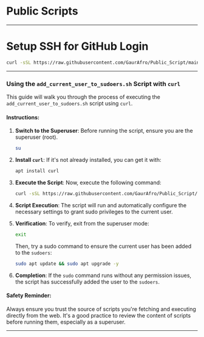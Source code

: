 # Public Scripts
---
# **Setup SSH for GitHub Login**
```bash
curl -sSL https://raw.githubusercontent.com/GaurAfro/Public_Script/main/setup_git.sh | bash
```
---

### **Using the `add_current_user_to_sudoers.sh` Script with `curl`**

This guide will walk you through the process of executing the `add_current_user_to_sudoers.sh` script using `curl`.

#### **Instructions**:

1. **Switch to the Superuser**: Before running the script, ensure you are the superuser (root).
   ```bash
   su
   ```
2. **Install `curl`**: If it's not already installed, you can get it with:
   ```bash
   apt install curl
   ```
3. **Execute the Script**: Now, execute the following command:
   ```bash
   curl -sSL https://raw.githubusercontent.com/GaurAfro/Public_Script/main/add_current_user_to_sudoers.sh | bash
   ```

3. **Script Execution**: The script will run and automatically configure the necessary settings to grant sudo privileges to the current user.

4. **Verification**: To verify, exit from the superuser mode:
   ```bash
   exit
   ```
   Then, try a sudo command to ensure the current user has been added to the `sudoers`:
   ```bash
   sudo apt update && sudo apt upgrade -y
   ```

5. **Completion**: If the `sudo` command runs without any permission issues, the script has successfully added the user to the `sudoers`.

#### **Safety Reminder**:
Always ensure you trust the source of scripts you're fetching and executing directly from the web. It's a good practice to review the content of scripts before running them, especially as a superuser.

---
